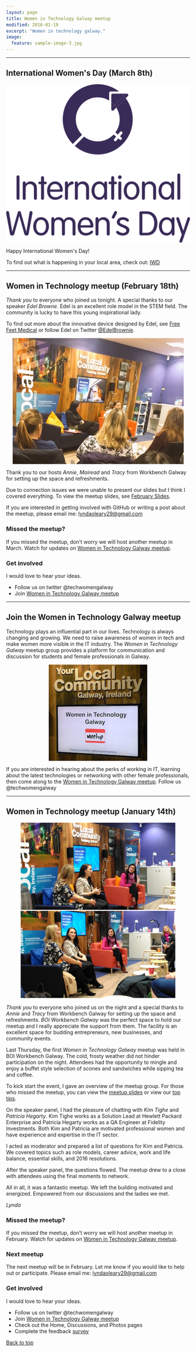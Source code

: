 ```yaml
---
layout: page
title: Women in Technology Galway meetup
modified: 2016-01-19
excerpt: "Women in technology galway."
image:
  feature: sample-image-3.jpg
---
```


---

## International Women's Day (March 8th)

<img src="/images/InternationalWomensDay.jpg" style="display: block; margin: 0 auto;">

Happy International Women's Day!

To find out what is happening in your local area, check out: [IWD](http://www.internationalwomensday.com/Activity/6714/International-Women-s-Day-Galway-Celebrations)

---

## Women in Technology meetup (February 18th)


*Thank you* to everyone who joined us tonight.  A special thanks to our speaker *Edel* *Browne*. Edel is an excellent role model in the STEM field. The community is lucky to have this young inspirational lady. 

To find out more about the innovative device designed by Edel, see [Free Feet Medical](https://www.facebook.com/Free-Feet-Medical-127124804146394/) or follow Edel on Twitter [@EdelBrownie](https://twitter.com/EdelBrownie?ref_src=twsrc%5Egoogle%7Ctwcamp%5Eserp%7Ctwgr%5Eauthor).


<img src="/images/Edel.jpg" style="display: block; margin: 0 auto;">


Thank you to our hosts *Annie*, *Mairead* and *Tracy* from Workbench Galway for setting up the space and refreshments. 

Due to connection issues we were unable to present our slides but I think I covered everything. To view the meetup slides, see [February Slides](https://docs.google.com/presentation/d/19uYiomGfPR1zpx7ExR7zFBstQ3NhkBgUYC1aSoh9hAA/edit?usp=sharing).

If you are interested in getting involved with GitHub or writing a post about the meetup, please email me: <lyndaoleary29@gmail.com>


### Missed the meetup?

If you missed the meetup, don’t worry we will host another meetup in March. Watch for updates on [Women in Technology Galway meetup](http://www.meetup.com/Women-In-Technology-Galway/).


### Get involved

I would love to hear your ideas.

* Follow us on twitter @techwomengalway
* Join [Women in Technology Galway meetup](http://www.meetup.com/Women-In-Technology-Galway/)


---

## Join the Women in Technology Galway meetup



Technology plays an influential part in our lives. Technology is always changing and growing. We need to raise awareness of women in tech and make women more visible in the IT industry. The *Women in Technology Galway* meetup group provides a platform for communication and discussion for students and female professionals in Galway. 

<img src="/images/cover.jpg" style="display: block; margin: 0 auto;">

If you are interested in hearing about the perks of working in IT, learning about the latest technologies or networking with other female professionals, then come along to the [Women in Technology Galway meetup](http://www.meetup.com/Women-In-Technology-Galway/). Follow us @techwomengalway



---

## Women in Technology meetup (January 14th)


<figure class="half">
  <img src="/images/speakerpanel.jpg">
  <img src="/images/speakerpanel3.jpg">
</figure>

<p> </p>

*Thank you* to everyone who joined us on the night and a special thanks to *Annie* and *Tracy* from Workbench Galway for setting up the space and refreshments. *BOI Workbench Galway* was the perfect space to hold our meetup and I really appreciate the support from them. The facility is an excellent space for budding entrepreneurs, new businesses, and community events.

Last Thursday, the first *Women in Technology Galway* meetup was held in BOI Workbench Galway. The cold, frosty weather did not hinder participation on the night. Attendees had the opportunity to mingle and enjoy a buffet style selection of scones and sandwiches while sipping tea and coffee.

To kick start the event, I gave an overview of the meetup group. For those who missed the meetup, you can view the [meetup slides](https://docs.google.com/presentation/d/19uYiomGfPR1zpx7ExR7zFBstQ3NhkBgUYC1aSoh9hAA/edit?usp=sharing) or view our [top tips](https://t.co/LASWa4Esl1).

On the speaker panel, I had the pleasure of chatting with *Kim Tighe* and *Patricia Hegarty*. Kim Tighe works as a Solution Lead at Hewlett Packard Enterprise and Patricia Hegarty works as a QA Engineer at Fidelity Investments. Both Kim and Patricia are motivated professional women and have experience and expertise in the IT sector. 

I acted as moderator and prepared a list of questions for Kim and Patricia. We covered topics such as role models, career advice, work and life balance, essential skills, and 2016 resolutions.


After the speaker panel, the questions flowed. The meetup drew to a close with attendees using the final moments to network.

All in all, it was a fantastic meetup. We left the building motivated and energized. Empowered from our discussions and the ladies we met.

*Lynda*


### Missed the meetup?

If you missed the meetup, don’t worry we will host another meetup in February. Watch for updates on [Women in Technology Galway meetup](http://www.meetup.com/Women-In-Technology-Galway/).

### Next meetup

The next meetup will be in February. Let me know if you would like to help out or participate. Please email me: <lyndaoleary29@gmail.com>

### Get involved

I would love to hear your ideas.

* Follow us on twitter @techwomengalway
* Join [Women in Technology Galway meetup](http://www.meetup.com/Women-In-Technology-Galway/)
* Check out the Home, Discussions, and Photos pages
* Complete the feedback [survey](http://tiny.cc/hef57x)


[Back to top](#)